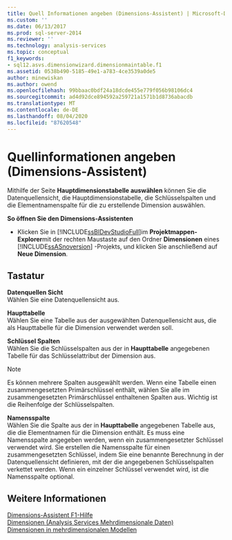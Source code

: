 ```yaml
---
title: Quell Informationen angeben (Dimensions-Assistent) | Microsoft-Dokumentation
ms.custom: ''
ms.date: 06/13/2017
ms.prod: sql-server-2014
ms.reviewer: ''
ms.technology: analysis-services
ms.topic: conceptual
f1_keywords:
- sql12.asvs.dimensionwizard.dimensionmaintable.f1
ms.assetid: 0538b490-5185-49e1-a783-4ce3539a0de5
author: minewiskan
ms.author: owend
ms.openlocfilehash: 99bbaac0bdf24a18dcde455e779f056b98106dc4
ms.sourcegitcommit: ad4d92dce894592a259721a1571b1d8736abacdb
ms.translationtype: MT
ms.contentlocale: de-DE
ms.lasthandoff: 08/04/2020
ms.locfileid: "87620548"
---
```

# <a name="specify-source-information-dimension-wizard"></a>Quellinformationen angeben (Dimensions-Assistent)
  Mithilfe der Seite **Hauptdimensionstabelle auswählen** können Sie die Datenquellensicht, die Hauptdimensionstabelle, die Schlüsselspalten und die Elementnamenspalte für die zu erstellende Dimension auswählen.  
  
 **So öffnen Sie den Dimensions-Assistenten**  
  
-   Klicken Sie in [!INCLUDE[ssBIDevStudioFull](../includes/ssbidevstudiofull-md.md)]im **Projektmappen-Explorer**mit der rechten Maustaste auf den Ordner **Dimensionen** eines [!INCLUDE[ssASnoversion](../includes/ssasnoversion-md.md)] -Projekts, und klicken Sie anschließend auf **Neue Dimension**.  
  
## <a name="options"></a>Tastatur  
 **Datenquellen Sicht**  
 Wählen Sie eine Datenquellensicht aus.  
  
 **Haupttabelle**  
 Wählen Sie eine Tabelle aus der ausgewählten Datenquellensicht aus, die als Haupttabelle für die Dimension verwendet werden soll.  
  
 **Schlüssel Spalten**  
 Wählen Sie die Schlüsselspalten aus der in **Haupttabelle** angegebenen Tabelle für das Schlüsselattribut der Dimension aus.  
  
> [!NOTE]  
>  Es können mehrere Spalten ausgewählt werden. Wenn eine Tabelle einen zusammengesetzten Primärschlüssel enthält, wählen Sie alle im zusammengesetzten Primärschlüssel enthaltenen Spalten aus. Wichtig ist die Reihenfolge der Schlüsselspalten.  
  
 **Namensspalte**  
 Wählen Sie die Spalte aus der in **Haupttabelle** angegebenen Tabelle aus, die die Elementnamen für die Dimension enthält. Es muss eine Namensspalte angegeben werden, wenn ein zusammengesetzter Schlüssel verwendet wird. Sie erstellen die Namensspalte für einen zusammengesetzten Schlüssel, indem Sie eine benannte Berechnung in der Datenquellensicht definieren, mit der die angegebenen Schlüsselspalten verkettet werden. Wenn ein einzelner Schlüssel verwendet wird, ist die Namensspalte optional.  
  
## <a name="see-also"></a>Weitere Informationen  
 [Dimensions-Assistent F1-Hilfe](dimension-wizard-f1-help.md)   
 [Dimensionen &#40;Analysis Services Mehrdimensionale Daten&#41;](multidimensional-models-olap-logical-dimension-objects/dimensions-analysis-services-multidimensional-data.md)   
 [Dimensionen in mehrdimensionalen Modellen](multidimensional-models/dimensions-in-multidimensional-models.md)  
  
  
